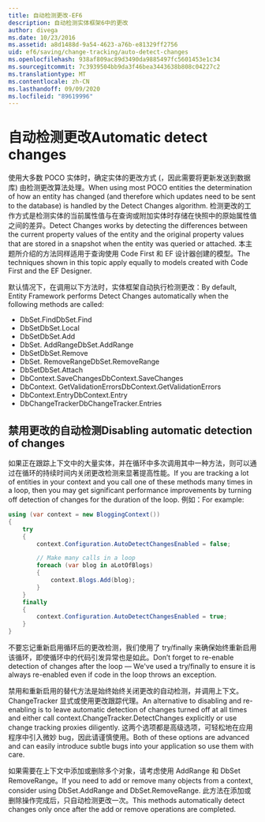 ```yaml
---
title: 自动检测更改-EF6
description: 自动检测实体框架6中的更改
author: divega
ms.date: 10/23/2016
ms.assetid: a8d1488d-9a54-4623-a76b-e81329ff2756
uid: ef6/saving/change-tracking/auto-detect-changes
ms.openlocfilehash: 938af809ac89d3490da9885497fc5601453e1c34
ms.sourcegitcommit: 7c3939504bb9da3f46bea3443638b808c04227c2
ms.translationtype: MT
ms.contentlocale: zh-CN
ms.lasthandoff: 09/09/2020
ms.locfileid: "89619996"
---
```

# <a name="automatic-detect-changes"></a><span data-ttu-id="e76ce-103">自动检测更改</span><span class="sxs-lookup"><span data-stu-id="e76ce-103">Automatic detect changes</span></span>
<span data-ttu-id="e76ce-104">使用大多数 POCO 实体时，确定实体的更改方式 (，因此需要将更新发送到数据库) 由检测更改算法处理。</span><span class="sxs-lookup"><span data-stu-id="e76ce-104">When using most POCO entities the determination of how an entity has changed (and therefore which updates need to be sent to the database) is handled by the Detect Changes algorithm.</span></span> <span data-ttu-id="e76ce-105">检测更改的工作方式是检测实体的当前属性值与在查询或附加实体时存储在快照中的原始属性值之间的差异。</span><span class="sxs-lookup"><span data-stu-id="e76ce-105">Detect Changes works by detecting the differences between the current property values of the entity and the original property values that are stored in a snapshot when the entity was queried or attached.</span></span> <span data-ttu-id="e76ce-106">本主题所介绍的方法同样适用于查询使用 Code First 和 EF 设计器创建的模型。</span><span class="sxs-lookup"><span data-stu-id="e76ce-106">The techniques shown in this topic apply equally to models created with Code First and the EF Designer.</span></span>  

<span data-ttu-id="e76ce-107">默认情况下，在调用以下方法时，实体框架自动执行检测更改：</span><span class="sxs-lookup"><span data-stu-id="e76ce-107">By default, Entity Framework performs Detect Changes automatically when the following methods are called:</span></span>  

- <span data-ttu-id="e76ce-108">DbSet.Find</span><span class="sxs-lookup"><span data-stu-id="e76ce-108">DbSet.Find</span></span>  
- <span data-ttu-id="e76ce-109">DbSet</span><span class="sxs-lookup"><span data-stu-id="e76ce-109">DbSet.Local</span></span>  
- <span data-ttu-id="e76ce-110">DbSet</span><span class="sxs-lookup"><span data-stu-id="e76ce-110">DbSet.Add</span></span>  
- <span data-ttu-id="e76ce-111">DbSet. AddRange</span><span class="sxs-lookup"><span data-stu-id="e76ce-111">DbSet.AddRange</span></span>
- <span data-ttu-id="e76ce-112">DbSet</span><span class="sxs-lookup"><span data-stu-id="e76ce-112">DbSet.Remove</span></span>  
- <span data-ttu-id="e76ce-113">DbSet. RemoveRange</span><span class="sxs-lookup"><span data-stu-id="e76ce-113">DbSet.RemoveRange</span></span>
- <span data-ttu-id="e76ce-114">DbSet</span><span class="sxs-lookup"><span data-stu-id="e76ce-114">DbSet.Attach</span></span>  
- <span data-ttu-id="e76ce-115">DbContext.SaveChanges</span><span class="sxs-lookup"><span data-stu-id="e76ce-115">DbContext.SaveChanges</span></span>  
- <span data-ttu-id="e76ce-116">DbContext. GetValidationErrors</span><span class="sxs-lookup"><span data-stu-id="e76ce-116">DbContext.GetValidationErrors</span></span>  
- <span data-ttu-id="e76ce-117">DbContext.Entry</span><span class="sxs-lookup"><span data-stu-id="e76ce-117">DbContext.Entry</span></span>  
- <span data-ttu-id="e76ce-118">DbChangeTracker</span><span class="sxs-lookup"><span data-stu-id="e76ce-118">DbChangeTracker.Entries</span></span>  

## <a name="disabling-automatic-detection-of-changes"></a><span data-ttu-id="e76ce-119">禁用更改的自动检测</span><span class="sxs-lookup"><span data-stu-id="e76ce-119">Disabling automatic detection of changes</span></span>  

<span data-ttu-id="e76ce-120">如果正在跟踪上下文中的大量实体，并在循环中多次调用其中一种方法，则可以通过在循环的持续时间内关闭更改检测来显著提高性能。</span><span class="sxs-lookup"><span data-stu-id="e76ce-120">If you are tracking a lot of entities in your context and you call one of these methods many times in a loop, then you may get significant performance improvements by turning off detection of changes for the duration of the loop.</span></span> <span data-ttu-id="e76ce-121">例如：</span><span class="sxs-lookup"><span data-stu-id="e76ce-121">For example:</span></span>  

``` csharp
using (var context = new BloggingContext())
{
    try
    {
        context.Configuration.AutoDetectChangesEnabled = false;

        // Make many calls in a loop
        foreach (var blog in aLotOfBlogs)
        {
            context.Blogs.Add(blog);
        }
    }
    finally
    {
        context.Configuration.AutoDetectChangesEnabled = true;
    }
}
```  

<span data-ttu-id="e76ce-122">不要忘记重新启用循环后的更改检测，我们使用了 try/finally 来确保始终重新启用该循环，即使循环中的代码引发异常也是如此。</span><span class="sxs-lookup"><span data-stu-id="e76ce-122">Don’t forget to re-enable detection of changes after the loop — We've used a try/finally to ensure it is always re-enabled even if code in the loop throws an exception.</span></span>  

<span data-ttu-id="e76ce-123">禁用和重新启用的替代方法是始终始终关闭更改的自动检测，并调用上下文。ChangeTracker 显式或使用更改跟踪代理。</span><span class="sxs-lookup"><span data-stu-id="e76ce-123">An alternative to disabling and re-enabling is to leave automatic detection of changes turned off at all times and either call context.ChangeTracker.DetectChanges explicitly or use change tracking proxies diligently.</span></span> <span data-ttu-id="e76ce-124">这两个选项都是高级选项，可轻松地在应用程序中引入微妙 bug，因此请谨慎使用。</span><span class="sxs-lookup"><span data-stu-id="e76ce-124">Both of these options are advanced and can easily introduce subtle bugs into your application so use them with care.</span></span>  

<span data-ttu-id="e76ce-125">如果需要在上下文中添加或删除多个对象，请考虑使用 AddRange 和 DbSet RemoveRange。</span><span class="sxs-lookup"><span data-stu-id="e76ce-125">If you need to add or remove many objects from a context, consider using DbSet.AddRange and DbSet.RemoveRange.</span></span> <span data-ttu-id="e76ce-126">此方法在添加或删除操作完成后，只自动检测更改一次。</span><span class="sxs-lookup"><span data-stu-id="e76ce-126">This methods automatically detect changes only once after the add or remove operations are completed.</span></span> 
